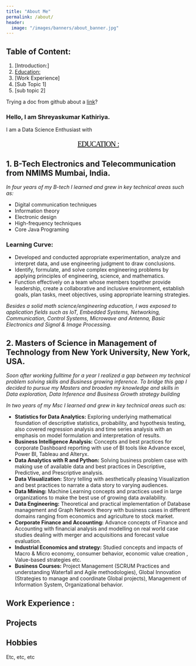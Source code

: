 ```yaml
---
title: "About Me"
permalink: /about/
header:
  image: "/images/banners/about_banner.jpg"
---
```

## Table of Content:
1. [Introduction:]
2. [Education:](#edu)
3. [Work Experience]
  1. [Sub Topic 1]
  2. [sub topic 2]

Trying a doc from github about a [link](https://github.com/Shreyash1811/Student-Performance-Prediction/blob/master/BA_Project2_Team2.pdf)?  

### Hello, I am Shreyaskumar Kathiriya.
I am a Data Science Enthusiast with




<p style="font-family: Georgia, serif;
font-size: 20px;
letter-spacing: -1.2px;
word-spacing: 1.6px;
color: #000000;
font-weight: normal;
text-decoration: underline solid rgb(68, 68, 68);
font-style: normal;
text-align: center;
font-variant: small-caps;
text-transform: none;"> EDUCATION : </p>

<a id = "edu"></a>
## 1. B-Tech Electronics and Telecommunication from NMIMS Mumbai, India.
 *In four years of my B-tech I learned and grew in key technical areas such as:*
 -  Digital communication techniques
 -  Information theory
 -  Electronic design
 -  High-frequency techniques
 -  Core Java Programing
### Learning Curve:  
 - Developed and conducted appropriate experimentation, analyze and interpret data, and use engineering judgment to draw conclusions.
 - Identify, formulate, and solve complex engineering problems by applying principles of engineering, science, and mathematics.
 - Function effectively on a team whose members together provide leadership, create a collaborative and inclusive environment, establish goals, plan tasks, meet objectives, using appropriate learning strategies.

 *Besides a solid math science/engineering education, I was exposed to application fields such as IoT, Embedded Systems, Networking, Communication, Control Systems, Microwave and Antenna, Basic Electronics and Signal & Image Processing.*

## 2. Masters of Science in Management of Technology from New York University, New York, USA.
*Soon after working fulltime for a year I realized a gap between my technical problem solving skills and Business growing inference.
To bridge this gap I decided to pursue my Masters and broaden my knowledge and skills in Data exploration, Data Inference and Business Growth strategy building*

*In two years of my Msc I learned and grew in key technical areas such as:*
- **Statistics for Data Analytics:** Exploring underlying mathematical foundation of descriptive statistics, probability, and hypothesis testing, also covered regression analysis and time series analysis with an emphasis on model formulation and interpretation of results.
- **Business Intelligence Analysis:** Concepts and best practices for corporate Dashboard reporting with use of BI tools like Advance excel, Power BI, Tableau and Alteryx.
- **Data Analytics with R and Python:** Solving business problem case with making use of available data and best practices in Descriptive, Predictive,  and Prescriptive analysis.
- **Data Visualization:** Story telling with aesthetically pleasing Visualization and best practices to narrate a data story to varying audiences.
- **Data Mining:** Machine Learning concepts and practices used in large organizations to make the best use of growing data availability.
- **Data Engineering:** Theoretical and practical implementation of Database management and Graph Network theory with business cases in different domains ranging from economics and agriculture to stock market.
- **Corporate Finance and Accounting:** Advance concepts of Finance and Accounting with financial analysis and modelling on real world case studies dealing with merger and acquisitions and forecast value evaluation.
- **Industrial Economics and strategy:** Studied concepts and impacts of Macro & Micro economy, consumer behavior,  economic value creation , Value-based strategies etc.
- **Business Courses:** Project Management (SCRUM Practices and understanding Waterfall and Agile methodologies), Global Innovation (Strategies to manage and coordinate Global projects), Management of Information System, Organizational behavior.


## Work Experience :

## Projects

## Hobbies

Etc, etc, etc
